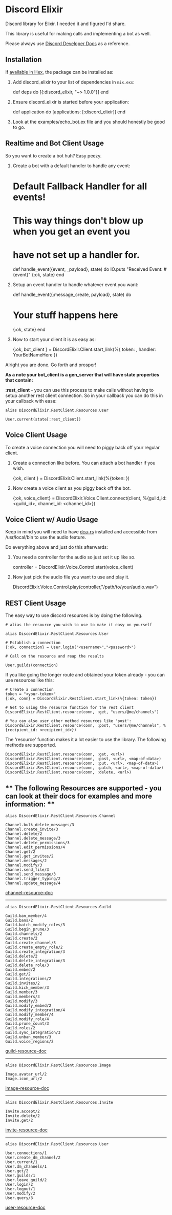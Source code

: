 # Discord Elixir

Discord library for Elixir. I needed it and figured I'd share.

This library is useful for making calls and implementing a bot as well.

Please always use [Discord Developer Docs](https://discordapp.com/developers/docs) as a reference.

## Installation

If [available in Hex](https://hex.pm/docs/publish), the package can be installed as:

  1. Add discord_elixir to your list of dependencies in `mix.exs`:

        def deps do
          [{:discord_elixir, "~> 1.0.0"}]
        end

  2. Ensure discord_elixir is started before your application:

        def application do
          [applications: [:discord_elixir]]
        end

  3. Look at the examples/echo_bot.ex file and you should honestly be
     good to go.

## Realtime and Bot Client Usage

So you want to create a bot huh? Easy peezy.

1) Create a bot with a default handler to handle any event:

  	# Default Fallback Handler for all events!
  	# This way things don't blow up when you get an event you
  	# have not set up a handler for.

  	def handle_event({event, _payload}, state) do
      IO.puts "Received Event: #{event}"
      {:ok, state}
  	end

2) Setup an event handler to handle whatever event you want:
  	
  	def handle_event({:message_create, payload}, state) do
   	  # Your stuff happens here # 
      {:ok, state}
  	end

3) Now to start your client it is as easy as:

	{:ok, bot_client } = DiscordElixir.Client.start_link(%{
		token: <token>,
		handler: YourBotNameHere
	})

Alright you are done. Go forth and prosper!

**As a note your bot_client is a gen_server that will have state properties that contain:**
	
**:rest_client** - you can use this process to make calls without having to setup another rest client connection. So in your callback you can do this in your callback with ease:

	alias DiscordElixir.RestClient.Resources.User
	
	User.current(state[:rest_client])

## Voice Client Usage

To create a voice connection you will need to piggy back off your regular client.

1) Create a connection like before. You can attach a bot handler if you wish.

	{:ok, client } = DiscordElixir.Client.start_link(%{token: <token>})												       

2) Now create a voice client as you piggy back off the bot.

	{:ok, voice_client} = DiscordElixir.Voice.Client.connect(client, %{guild_id: <guild_id>, channel_id: <channel_id>})


## Voice Client w/ Audio Usage

Keep in mind you will need to have [dca-rs](https://github.com/nstafie/dca-rs) installed and accessible from /usr/local/bin to use the audio feature.

Do everything above and just do this afterwards:

1) You need a controller for the audio so just set it up like so.
	
	controller = DiscordElixir.Voice.Control.start(voice_client)

2) Now just pick the audio file you want to use and play it.

	DiscordElixir.Voice.Control.play(controller,"/path/to/your/audio.wav")


## REST Client Usage

The easy way to use discord resources is by doing the following.

	# alias the resource you wish to use to make it easy on yourself

	alias DiscordElixir.RestClient.Resources.User

	# Establish a connection
	{:ok, connection} = User.login("<username>","<password>")

	# Call on the resource and reap the results

	User.guilds(connection)

If you like going the longer route and obtained your token already - you can use resources like this:

	# Create a connection
	token = "<your-token>"
	{:ok, conn} = DiscordElixir.RestClient.start_link(%{token: token})

	# Get to using the resource function for the rest client
	DiscordElixir.RestClient.resource(conn, :get, "users/@me/channels")

	# You can also user other method resources like 'post':
	DiscordElixir.RestClient.resource(conn, :post, "users/@me/channels", %{recipient_id: <recipient_id>})

The 'resource' function makes it a lot easier to use the library. The following methods are supported.

	DiscordElixir.RestClient.resource(conn, :get, <url>)
	DiscordElixir.RestClient.resource(conn, :post, <url>, <map-of-data>)
	DiscordElixir.RestClient.resource(conn, :put, <url>, <map-of-data>)
	DiscordElixir.RestClient.resource(conn, :patch, <url>, <map-of-data>)
	DiscordElixir.RestClient.resource(conn, :delete, <url>)


** The following Resources are supported - you can look at their docs for examples and more information: **
  ----

  	alias DiscordElixir.RestClient.Resources.Channel

	Channel.bulk_delete_messages/3
	Channel.create_invite/3
	Channel.delete/2
	Channel.delete_message/3
	Channel.delete_permissions/3
	Channel.edit_permissions/4
	Channel.get/2
	Channel.get_invites/2
	Channel.messages/2
	Channel.modify/3
	Channel.send_file/3
	Channel.send_message/3
	Channel.trigger_typing/2
	Channel.update_message/4
	
[channel-resource-doc](DiscordElixir.RestClient.Resources.Channel.html)

  ----
  
  	alias DiscordElixir.RestClient.Resources.Guild

	Guild.ban_member/4
	Guild.bans/2
	Guild.batch_modify_roles/3
	Guild.begin_prune/3
	Guild.channels/2
	Guild.create/2
	Guild.create_channel/3
	Guild.create_empty_role/2
	Guild.create_integration/3
	Guild.delete/2
	Guild.delete_integration/3
	Guild.delete_role/3
	Guild.embed/2
	Guild.get/2
	Guild.integrations/2
	Guild.invites/2
	Guild.kick_member/3
	Guild.member/3
	Guild.members/3
	Guild.modify/3
	Guild.modify_embed/2
	Guild.modify_integration/4
	Guild.modify_member/4
	Guild.modify_role/4
	Guild.prune_count/3
	Guild.roles/2
	Guild.sync_integration/3
	Guild.unban_member/3
	Guild.voice_regions/2

[guild-resource-doc](DiscordElixir.RestClient.Resources.Guild.html)

  ----

	alias DiscordElixir.RestClient.Resources.Image

  	Image.avatar_url/2
  	Image.icon_url/2

[image-resource-doc](DiscordElixir.RestClient.Resources.Image.html)

  ----

  	alias DiscordElixir.RestClient.Resources.Invite

	Invite.accept/2
	Invite.delete/2
	Invite.get/2

[invite-resource-doc](DiscordElixir.RestClient.Resources.Invite.html)

  ----

  	alias DiscordElixir.RestClient.Resources.User

	User.connections/1
	User.create_dm_channel/2
	User.current/1
	User.dm_channels/1
	User.get/2
	User.guilds/1
	User.leave_guild/2
	User.login/2
	User.logout/1
	User.modify/2
	User.query/3

[user-resource-doc](DiscordElixir.RestClient.Resources.User.html)


